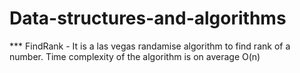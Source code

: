 # Data-structures-and-algorithms
*** FindRank - It is a las vegas randamise algorithm to find rank of a number. Time complexity of the algorithm is on
             average O(n) 
